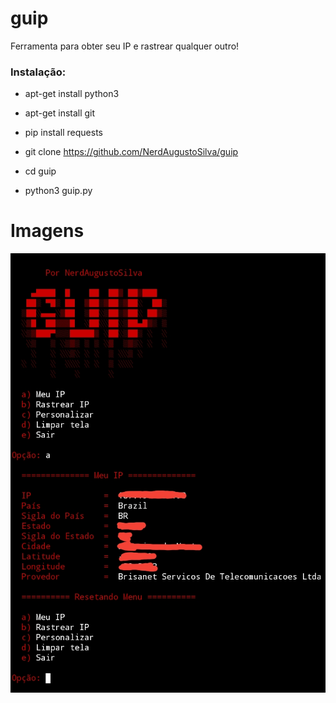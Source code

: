 # guip
Ferramenta para obter seu IP e rastrear qualquer outro!
<h3> Instalação: </h3>

* apt-get install python3

* apt-get install git

* pip install requests

* git clone https://github.com/NerdAugustoSilva/guip

* cd guip

* python3 guip.py
# Imagens
<img src="https://github.com/NerdAugustoSilva/guip/blob/main/a.png">
